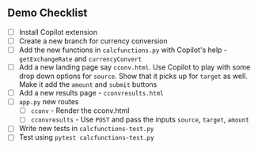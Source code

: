 ## Demo Checklist

- [ ] Install Copilot extension
- [ ] Create a new branch for currency conversion
- [ ] Add the new functions in `calcfunctions.py` with Copilot's help - `getExchangeRate` and `currencyConvert`
- [ ] Add a new landing page say `cconv.html`. Use Copilot to play with some drop down options for `source`. Show that it picks up for `target` as well. Make it add the `amount` and `submit` buttons 
- [ ] Add a new results page - `cconvresults.html`
- [ ] `app.py` new routes
    - [ ] `cconv` - Render the cconv.html
    - [ ] `cconvresults` - Use `POST` and pass the inputs `source`, `target`, `amount` 
- [ ] Write new tests in `calcfunctions-test.py`
- [ ] Test using `pytest calcfunctions-test.py`
